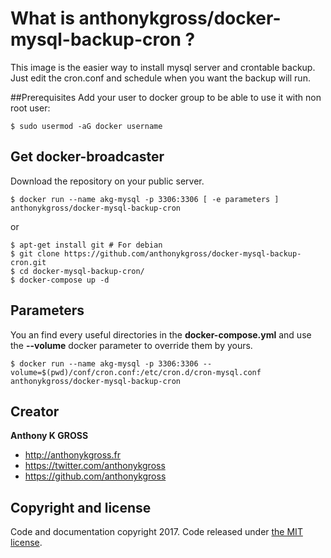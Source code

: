 # What is anthonykgross/docker-mysql-backup-cron ?
This image is the easier way to install mysql server and crontable backup. Just edit the cron.conf and schedule when you want the backup will run.

##Prerequisites
Add your user to docker group to be able to use it with non root user: 
```console
$ sudo usermod -aG docker username
```

## Get docker-broadcaster
Download the repository on your public server.
```console
$ docker run --name akg-mysql -p 3306:3306 [ -e parameters ] anthonykgross/docker-mysql-backup-cron
```
or
```console
$ apt-get install git # For debian
$ git clone https://github.com/anthonykgross/docker-mysql-backup-cron.git
$ cd docker-mysql-backup-cron/
$ docker-compose up -d
```

## Parameters
You an find every useful directories in the **docker-compose.yml** and use the **--volume** docker parameter to override them by yours.
```console
$ docker run --name akg-mysql -p 3306:3306 --volume=$(pwd)/conf/cron.conf:/etc/cron.d/cron-mysql.conf anthonykgross/docker-mysql-backup-cron
```

## Creator
**Anthony K GROSS**
- <http://anthonykgross.fr>
- <https://twitter.com/anthonykgross>
- <https://github.com/anthonykgross>

## Copyright and license
Code and documentation copyright 2017. Code released under [the MIT license](https://github.com/kkuetnet/Harproject/blob/master/LICENSE).
